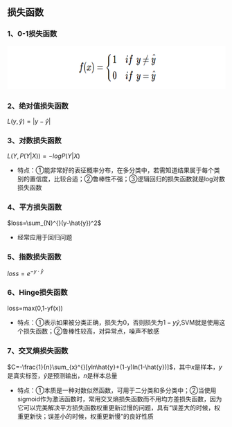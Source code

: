 ## 损失函数

### 1、0-1损失函数
<div align=center><img width="900" height="100" src="https://github.com/ethan-sui/AI-algorithm-engineer-knowledge/blob/main/image/0-1_lossfunction.png"/></div>

### 2、绝对值损失函数
$L(y,\hat{y})=|y-\hat{y}|$

### 3、对数损失函数
$L(Y,P(Y|X))=-logP(Y|X)$
- 特点：①能非常好的表征概率分布，在多分类中，若需知道结果属于每个类别的置信度，比较合适；②鲁棒性不强；③逻辑回归的损失函数就是log对数损失函数

### 4、平方损失函数
$loss=\sum_{N}^{}(y-\hat{y})^2$
- 经常应用于回归问题

### 5、指数损失函数
$loss=e^{-y\cdot \hat{y}}$

### 6、Hinge损失函数
loss=max(0,1-yf(x))
- 特点：①表示如果被分类正确，损失为0，否则损失为$1-y\hat{y}$,SVM就是使用这个损失函数；②鲁棒性较高，对异常点，噪声不敏感

### 7、交叉熵损失函数
$C=-\frac{1}{n}\sum_{x}^{}[yln\hat{y}+(1-y)ln(1-\hat{y})]$，其中$x$是样本，$y$是真实标签，$\hat{y}$是预测输出，$n$是样本总量
- 特点：①本质是一种对数似然函数，可用于二分类和多分类中；②当使用sigmoid作为激活函数时，常用交叉熵损失函数而不用均方差损失函数，因为它可以完美解决平方损失函数权重更新过慢的问题，具有“误差大的时候，权重更新快；误差小的时候，权重更新慢”的良好性质
